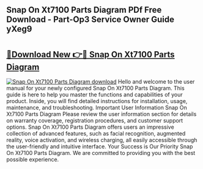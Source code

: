 ## Snap On Xt7100 Parts Diagram PDf Free Download - Part-Op3 Service Owner Guide yXeg9

# <h2><a href="http://dfjn4xs.blite.top/?on=Snap+On+Xt7100+Parts+Diagram">🔗Download New 👉🔴 Snap On Xt7100 Parts Diagram</a></h2>

[![Snap On Xt7100 Parts Diagram download](https://i.imgur.com/lujVjoI.png)](http://dfjn4xs.blite.top/?on=Snap+On+Xt7100+Parts+Diagram)
Hello and welcome to the user manual for your newly configured Snap On Xt7100 Parts Diagram. This guide is here to help you master the functions and capabilities of your product. Inside, you will find detailed instructions for installation, usage, maintenance, and troubleshooting. Important User Information Snap On Xt7100 Parts Diagram Please review the user information section for details on warranty coverage, registration procedures, and customer support options. Snap On Xt7100 Parts Diagram offers users an impressive collection of advanced features, such as facial recognition, augmented reality, voice activation, and wireless charging, all easily accessible through the user-friendly and intuitive interface. Your Success is Our Priority Snap On Xt7100 Parts Diagram. We are committed to providing you with the best possible experience.
